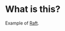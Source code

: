 What is this?
=================================================================
Example of [Raft](https://github.com/karupanerura/Raft).
